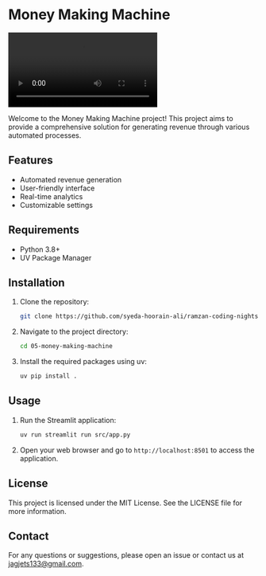 # Money Making Machine

<video controls>
    <source src="./demo.mp4" />
</video>

Welcome to the Money Making Machine project! This project aims to provide a comprehensive solution for generating revenue through various automated processes.

## Features

- Automated revenue generation
- User-friendly interface
- Real-time analytics
- Customizable settings

## Requirements

- Python 3.8+
- UV Package Manager

## Installation

1. Clone the repository:
    ```sh
    git clone https://github.com/syeda-hoorain-ali/ramzan-coding-nights.git
    ```
2. Navigate to the project directory:
    ```sh
    cd 05-money-making-machine
    ```
3. Install the required packages using uv:
    ```sh
    uv pip install .
    ```

## Usage

1. Run the Streamlit application:
    ```sh
    uv run streamlit run src/app.py
    ```
2. Open your web browser and go to `http://localhost:8501` to access the application.

## License

This project is licensed under the MIT License. See the LICENSE file for more information.

## Contact

For any questions or suggestions, please open an issue or contact us at [jagjets133@gmail.com](mailto:jagets133@gmail.com).
